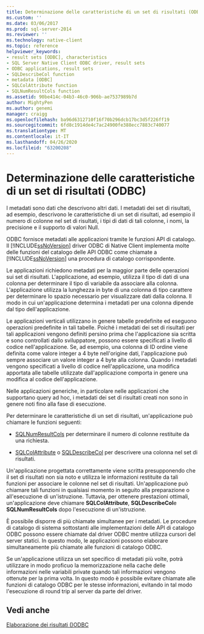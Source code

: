 ```yaml
---
title: Determinazione delle caratteristiche di un set di risultati (ODBC) | Microsoft Docs
ms.custom: ''
ms.date: 03/06/2017
ms.prod: sql-server-2014
ms.reviewer: ''
ms.technology: native-client
ms.topic: reference
helpviewer_keywords:
- result sets [ODBC], characteristics
- SQL Server Native Client ODBC driver, result sets
- ODBC applications, result sets
- SQLDescribeCol function
- metadata [ODBC]
- SQLColAttribute function
- SQLNumResultCols function
ms.assetid: 90be414c-04b3-46c0-906b-ae7537989b7d
author: MightyPen
ms.author: genemi
manager: craigg
ms.openlocfilehash: ba96d6312710f16f70b296dcb17bc3d5f226ff19
ms.sourcegitcommit: 6fd8c1914de4c7ac24900fe388ecc7883c740077
ms.translationtype: MT
ms.contentlocale: it-IT
ms.lasthandoff: 04/26/2020
ms.locfileid: "63200208"
---
```

# <a name="determining-the-characteristics-of-a-result-set-odbc"></a>Determinazione delle caratteristiche di un set di risultati (ODBC)
  I metadati sono dati che descrivono altri dati. I metadati dei set di risultati, ad esempio, descrivono le caratteristiche di un set di risultati, ad esempio il numero di colonne nel set di risultati, i tipi di dati di tali colonne, i nomi, la precisione e il supporto di valori Null.  
  
 ODBC fornisce metadati alle applicazioni tramite le funzioni API di catalogo. Il [!INCLUDE[ssNoVersion](../../includes/ssnoversion-md.md)] driver ODBC di Native Client implementa molte delle funzioni del catalogo delle API ODBC come chiamate a [!INCLUDE[ssNoVersion](../../includes/ssnoversion-md.md)] una procedura di catalogo corrispondente.  
  
 Le applicazioni richiedono metadati per la maggior parte delle operazioni sui set di risultati. L'applicazione, ad esempio, utilizza il tipo di dati di una colonna per determinare il tipo di variabile da associare alla colonna. L'applicazione utilizza la lunghezza in byte di una colonna di tipo carattere per determinare lo spazio necessario per visualizzare dati dalla colonna. Il modo in cui un'applicazione determina i metadati per una colonna dipende dal tipo dell'applicazione.  
  
 Le applicazioni verticali utilizzano in genere tabelle predefinite ed eseguono operazioni predefinite in tali tabelle. Poiché i metadati dei set di risultati per tali applicazioni vengono definiti persino prima che l'applicazione sia scritta e sono controllati dallo sviluppatore, possono essere specificati a livello di codice nell'applicazione. Se, ad esempio, una colonna di ID ordine viene definita come valore integer a 4 byte nell'origine dati, l'applicazione può sempre associare un valore integer a 4 byte alla colonna. Quando i metadati vengono specificati a livello di codice nell'applicazione, una modifica apportata alle tabelle utilizzate dall'applicazione comporta in genere una modifica al codice dell'applicazione.  
  
 Nelle applicazioni generiche, in particolare nelle applicazioni che supportano query ad hoc, i metadati dei set di risultati creati non sono in genere noti fino alla fase di esecuzione.  
  
 Per determinare le caratteristiche di un set di risultati, un'applicazione può chiamare le funzioni seguenti:  
  
-   [SQLNumResultCols](../native-client-odbc-api/sqlnumresultcols.md) per determinare il numero di colonne restituite da una richiesta.  
  
-   [SQLColAttribute](../native-client-odbc-api/sqlcolattribute.md) o [SQLDescribeCol](../native-client-odbc-api/sqldescribecol.md) per descrivere una colonna nel set di risultati.  
  
 Un'applicazione progettata correttamente viene scritta presupponendo che il set di risultati non sia noto e utilizza le informazioni restituite da tali funzioni per associare le colonne nel set di risultati. Un'applicazione può chiamare tali funzioni in qualsiasi momento in seguito alla preparazione o all'esecuzione di un'istruzione. Tuttavia, per ottenere prestazioni ottimali, un'applicazione deve chiamare **SQLColAttribute**, **SQLDescribeCol**e **SQLNumResultCols** dopo l'esecuzione di un'istruzione.  
  
 È possibile disporre di più chiamate simultanee per i metadati. Le procedure di catalogo di sistema sottostanti alle implementazioni delle API di catalogo ODBC possono essere chiamate dal driver ODBC mentre utilizza cursori del server statici. In questo modo, le applicazioni possono elaborare simultaneamente più chiamate alle funzioni di catalogo ODBC.  
  
 Se un'applicazione utilizza un set specifico di metadati più volte, potrà utilizzare in modo proficuo la memorizzazione nella cache delle informazioni nelle variabili private quando tali informazioni vengono ottenute per la prima volta. In questo modo è possibile evitare chiamate alle funzioni di catalogo ODBC per le stesse informazioni, evitando in tal modo l'esecuzione di round trip al server da parte del driver.  
  
## <a name="see-also"></a>Vedi anche  
 [Elaborazione dei risultati &#40;&#41;ODBC](processing-results-odbc.md)  
  
  
